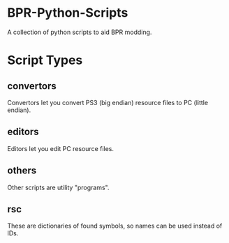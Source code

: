 # BPR-Python-Scripts
A collection of python scripts to aid BPR modding.

# Script Types
## convertors
Convertors let you convert PS3 (big endian) resource files to PC (little endian).
## editors
Editors let you edit PC resource files.
## others
Other scripts are utility "programs".
## rsc
These are dictionaries of found symbols, so names can be used instead of IDs.
